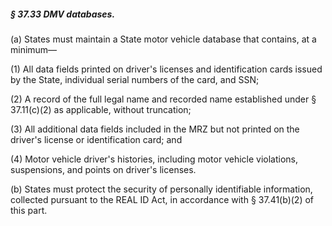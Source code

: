 ##### § 37.33 DMV databases. #####

(a) States must maintain a State motor vehicle database that contains, at a minimum—

(1) All data fields printed on driver's licenses and identification cards issued by the State, individual serial numbers of the card, and SSN;

(2) A record of the full legal name and recorded name established under § 37.11(c)(2) as applicable, without truncation;

(3) All additional data fields included in the MRZ but not printed on the driver's license or identification card; and

(4) Motor vehicle driver's histories, including motor vehicle violations, suspensions, and points on driver's licenses.

(b) States must protect the security of personally identifiable information, collected pursuant to the REAL ID Act, in accordance with § 37.41(b)(2) of this part.